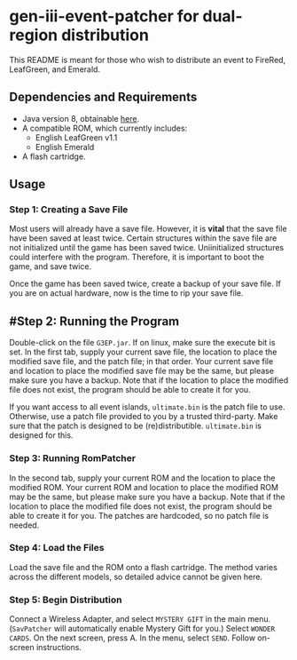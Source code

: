 # gen-iii-event-patcher for dual-region distribution
This README is meant for those who wish to distribute an event to FireRed, LeafGreen, and Emerald.

## Dependencies and Requirements
* Java version 8, obtainable [here](https://adoptopenjdk.net/).
* A compatible ROM, which currently includes:
  * English LeafGreen v1.1
  * English Emerald
* A flash cartridge.

## Usage
### Step 1: Creating a Save File
Most users will already have a save file. However, it is **vital** that the save file have been saved at least twice. Certain structures within the save file are not initialized until the game has been saved twice. Uniinitialized structures could interfere with the program. Therefore, it is important to boot the game, and save twice.

Once the game has been saved twice, create a backup of your save file. If you are on actual hardware, now is the time to rip your save file.

## #Step 2: Running the Program
Double-click on the file `G3EP.jar`. If on linux, make sure the execute bit is set. In the first tab, supply your current save file, the location to place the modified save file, and the patch file; in that order. Your current save file and location to place the modified save file may be the same, but please make sure you have a backup. Note that if the location to place the modified file does not exist, the program should be able to create it for you.

If you want access to all event islands, `ultimate.bin` is the patch file to use. Otherwise, use a patch file provided to you by a trusted third-party. Make sure that the patch is designed to be (re)distributible. `ultimate.bin` is designed for this.

### Step 3: Running RomPatcher
In the second tab, supply your current ROM and the location to place the modified ROM. Your current ROM and location to place the modified ROM may be the same, but please make sure you have a backup. Note that if the location to place the modified file does not exist, the program should be able to create it for you. The patches are hardcoded, so no patch file is needed.

### Step 4: Load the Files
Load the save file and the ROM onto a flash cartridge. The method varies across the different models, so detailed advice cannot be given here.

### Step 5: Begin Distribution
Connect a Wireless Adapter, and select `MYSTERY GIFT` in the main menu. (`SavPatcher` will automatically enable Mystery Gift for you.) Select `WONDER CARDS`. On the next screen, press A. In the menu, select `SEND`. Follow on-screen instructions.
